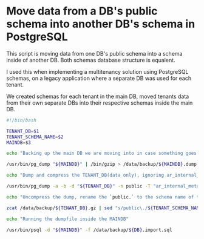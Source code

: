 # Move data from a DB's public schema into another DB's schema in PostgreSQL

This script is moving data from one DB's public schema into a schema inside of another DB. Both schemas database structure is equalent.

I used this when implementing a multitenancy solution using PostgreSQL schemas, on a legacy application where a separate DB was used for each tenant.

We created schemas for each tenant in the main DB, moved tenants data from their own separate DBs into their respective schemas inside the main DB.

```bash
#!/bin/bash

TENANT_DB=$1
TENANT_SCHEMA_NAME=$2
MAINDB=$3

echo "Backing up the main DB we are moving into in case something goes wrong"

/usr/bin/pg_dump "${MAINDB}" | /bin/gzip > /data/backup/${MAINDB}.dump.$(date +\%A-\%H).gz

echo "Dump and compress the TENANT_DB(data only), ignoring ar_internal_metadata and schema_migrations tables."

/usr/bin/pg_dump -a -b -d "${TENANT_DB}" -n public -T "ar_internal_metadata|schema_migrations" | /bin/gzip > /data/backup/${TENANT_DB}.gz

echo "Uncompress the dump, rename the `public.` to the schema name of the `tenant` inside the dumpfile."

zcat /data/backup/${TENANT_DB}.gz | sed "s/public\./${TENANT_SCHEMA_NAME}\./g" > /data/backup/${TENANT_DB}.import.sql

echo "Running the dumpfile inside the MAINDB"

/usr/bin/psql -d "${MAINDB}" -f /data/backup/${DB}.import.sql
```
